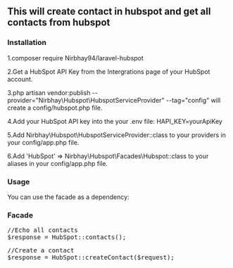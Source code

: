<h2>This will create contact in hubspot and get all contacts from hubspot</h2>

<h3>Installation</h3>

1.composer require Nirbhay94/laravel-hubspot

2.Get a HubSpot API Key from the Intergrations page of your HubSpot account.

3.php artisan vendor:publish --provider="Nirbhay\Hubspot\HubspotServiceProvider" --tag="config" will create a config/hubspot.php file.

4.Add your HubSpot API key into the your .env file: HAPI_KEY=yourApiKey

5.Add Nirbhay\Hubspot\HubspotServiceProvider::class to your providers in your config/app.php file.

6.Add 'HubSpot' => Nirbhay\Hubspot\Facades\Hubspot::class to your aliases in your config/app.php file.

<h3>Usage</h3>

You can use the facade as a dependency:

<h3>Facade</h3>

<pre><span class="pl-s1"><span class="pl-c"><span class="pl-c">//</span>Echo all contacts </span></span>
<span class="pl-s1"><span class="pl-smi">$response</span> <span class="pl-k">=</span> <span class="pl-c1">HubSpot</span><span class="pl-k">::</span>contacts()<span class="pl-k">;</span>
</pre>

<pre><span class="pl-s1"><span class="pl-c"><span class="pl-c">//</span>Create a contact </span></span>
<span class="pl-s1"><span class="pl-smi">$response</span> <span class="pl-k">=</span> <span class="pl-c1">HubSpot</span><span class="pl-k">::</span>createContact($request)<span class="pl-k">;</span>
</pre>
